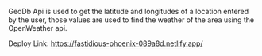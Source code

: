 GeoDb Api is used to get the latitude and longitudes of a location entered by the user, those values are used to find the weather of the area using the OpenWeather api.

Deploy Link: https://fastidious-phoenix-089a8d.netlify.app/
